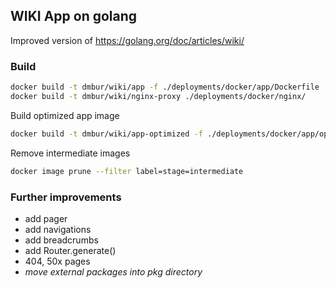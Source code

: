 ## WIKI App on golang

Improved version of https://golang.org/doc/articles/wiki/

### Build

```sh
docker build -t dmbur/wiki/app -f ./deployments/docker/app/Dockerfile .
docker build -t dmbur/wiki/nginx-proxy ./deployments/docker/nginx/
```

Build optimized app image
```sh
docker build -t dmbur/wiki/app-optimized -f ./deployments/docker/app/optimized.Dockerfile .
```

Remove intermediate images
```sh
docker image prune --filter label=stage=intermediate
```

### Further improvements
* add pager
* add navigations
* add breadcrumbs
* add Router.generate()
* 404, 50x pages
* _move external packages into pkg directory_
